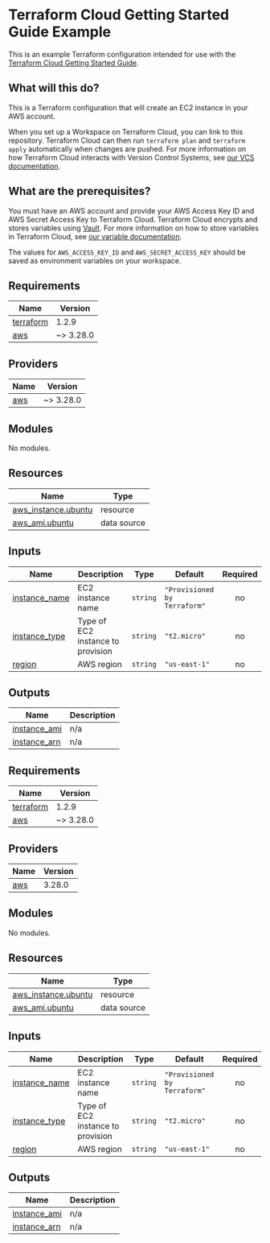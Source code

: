 # Terraform Cloud Getting Started Guide Example

This is an example Terraform configuration intended for use with the [Terraform Cloud Getting Started Guide](https://learn.hashicorp.com/terraform/cloud-gettingstarted/tfc_overview).

## What will this do?

This is a Terraform configuration that will create an EC2 instance in your AWS account.

When you set up a Workspace on Terraform Cloud, you can link to this repository. Terraform Cloud can then run `terraform plan` and `terraform apply` automatically when changes are pushed. For more information on how Terraform Cloud interacts with Version Control Systems, see [our VCS documentation](https://www.terraform.io/docs/cloud/run/ui.html).

## What are the prerequisites?

You must have an AWS account and provide your AWS Access Key ID and AWS Secret Access Key to Terraform Cloud. Terraform Cloud encrypts and stores variables using [Vault](https://www.vaultproject.io/). For more information on how to store variables in Terraform Cloud, see [our variable documentation](https://www.terraform.io/docs/cloud/workspaces/variables.html).

The values for `AWS_ACCESS_KEY_ID` and `AWS_SECRET_ACCESS_KEY` should be saved as environment variables on your workspace.

<!-- BEGINNING OF PRE-COMMIT-TERRAFORM DOCS HOOK -->
## Requirements

| Name | Version |
|------|---------|
| <a name="requirement_terraform"></a> [terraform](#requirement\_terraform) | 1.2.9 |
| <a name="requirement_aws"></a> [aws](#requirement\_aws) | ~> 3.28.0 |

## Providers

| Name | Version |
|------|---------|
| <a name="provider_aws"></a> [aws](#provider\_aws) | ~> 3.28.0 |

## Modules

No modules.

## Resources

| Name | Type |
|------|------|
| [aws_instance.ubuntu](https://registry.terraform.io/providers/hashicorp/aws/latest/docs/resources/instance) | resource |
| [aws_ami.ubuntu](https://registry.terraform.io/providers/hashicorp/aws/latest/docs/data-sources/ami) | data source |

## Inputs

| Name | Description | Type | Default | Required |
|------|-------------|------|---------|:--------:|
| <a name="input_instance_name"></a> [instance\_name](#input\_instance\_name) | EC2 instance name | `string` | `"Provisioned by Terraform"` | no |
| <a name="input_instance_type"></a> [instance\_type](#input\_instance\_type) | Type of EC2 instance to provision | `string` | `"t2.micro"` | no |
| <a name="input_region"></a> [region](#input\_region) | AWS region | `string` | `"us-east-1"` | no |

## Outputs

| Name | Description |
|------|-------------|
| <a name="output_instance_ami"></a> [instance\_ami](#output\_instance\_ami) | n/a |
| <a name="output_instance_arn"></a> [instance\_arn](#output\_instance\_arn) | n/a |
<!-- END OF PRE-COMMIT-TERRAFORM DOCS HOOK -->

<!-- BEGIN_TF_DOCS -->
## Requirements

| Name | Version |
|------|---------|
| <a name="requirement_terraform"></a> [terraform](#requirement\_terraform) | 1.2.9 |
| <a name="requirement_aws"></a> [aws](#requirement\_aws) | ~> 3.28.0 |

## Providers

| Name | Version |
|------|---------|
| <a name="provider_aws"></a> [aws](#provider\_aws) | 3.28.0 |

## Modules

No modules.

## Resources

| Name | Type |
|------|------|
| [aws_instance.ubuntu](https://registry.terraform.io/providers/hashicorp/aws/latest/docs/resources/instance) | resource |
| [aws_ami.ubuntu](https://registry.terraform.io/providers/hashicorp/aws/latest/docs/data-sources/ami) | data source |

## Inputs

| Name | Description | Type | Default | Required |
|------|-------------|------|---------|:--------:|
| <a name="input_instance_name"></a> [instance\_name](#input\_instance\_name) | EC2 instance name | `string` | `"Provisioned by Terraform"` | no |
| <a name="input_instance_type"></a> [instance\_type](#input\_instance\_type) | Type of EC2 instance to provision | `string` | `"t2.micro"` | no |
| <a name="input_region"></a> [region](#input\_region) | AWS region | `string` | `"us-east-1"` | no |

## Outputs

| Name | Description |
|------|-------------|
| <a name="output_instance_ami"></a> [instance\_ami](#output\_instance\_ami) | n/a |
| <a name="output_instance_arn"></a> [instance\_arn](#output\_instance\_arn) | n/a |
<!-- END_TF_DOCS -->